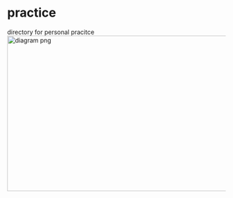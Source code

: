 # practice
directory for personal pracitce
<img width="720" height="358" alt="diagram png" src="https://github.com/user-attachments/assets/0c4fdd7b-9774-4adb-84be-4a1d39826d1b" />
